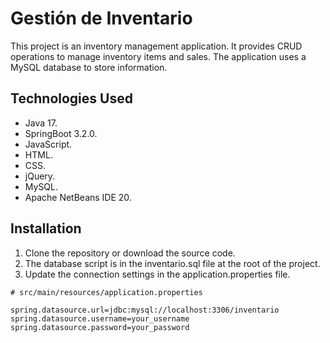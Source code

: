 # Gestión de Inventario
This project is an inventory management application. It provides CRUD operations to manage inventory items and sales. The application uses a MySQL database to store information.

## Technologies Used
- Java 17.
- SpringBoot 3.2.0.
- JavaScript.
- HTML.
- CSS.
- jQuery.
- MySQL.
- Apache NetBeans IDE 20.

## Installation
1. Clone the repository or download the source code.
2. The database script is in the inventario.sql file at the root of the project.
3. Update the connection settings in the application.properties file.

```properties
# src/main/resources/application.properties

spring.datasource.url=jdbc:mysql://localhost:3306/inventario
spring.datasource.username=your_username
spring.datasource.password=your_password
